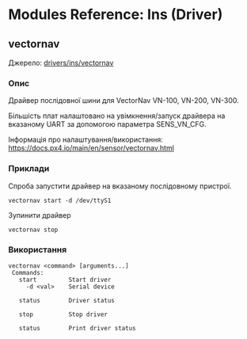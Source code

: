 # Modules Reference: Ins (Driver)
## vectornav
Джерело: [drivers/ins/vectornav](https://github.com/PX4/PX4-Autopilot/tree/main/src/drivers/ins/vectornav)


### Опис

Драйвер послідовної шини для VectorNav VN-100, VN-200, VN-300.

Більшість плат налаштовано на увімкнення/запуск драйвера на вказаному UART за допомогою параметра SENS_VN_CFG.

Інформація про налаштування/використання: https://docs.px4.io/main/en/sensor/vectornav.html

### Приклади

Спроба запустити драйвер на вказаному послідовному пристрої.
```
vectornav start -d /dev/ttyS1
```
Зупинити драйвер
```
vectornav stop
```

<a id="vectornav_usage"></a>

### Використання
```
vectornav <command> [arguments...]
 Commands:
   start         Start driver
     -d <val>    Serial device

   status        Driver status

   stop          Stop driver

   status        Print driver status
```
